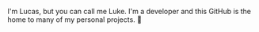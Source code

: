 I'm Lucas, but you can call me Luke.  I'm a developer and this GitHub is the home to many of my personal projects.  🎉
